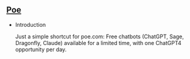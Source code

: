## [Poe](/advance/chatpoe)

- Introduction

  Just a simple shortcut for poe.com: Free chatbots (ChatGPT, Sage, Dragonfly, Claude) available for a limited time, with one ChatGPT4 opportunity per day.
